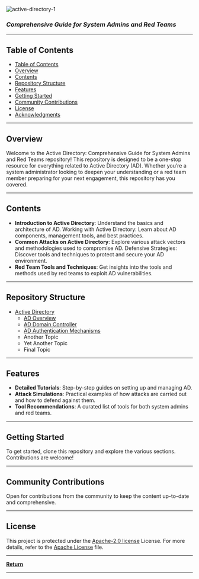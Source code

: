 ![active-directory-1](https://github.com/user-attachments/assets/c8bc515f-3b13-47cd-ba2a-6247d59f208d)
### *Comprehensive Guide for System Admins and Red Teams*


---

## Table of Contents

- [ Table of Contents](#table-of-contents)
- [ Overview](#overview)
- [ Contents](#contents)
- [ Repository Structure](#repository-structure)
- [ Features](#features)
- [ Getting Started](#getting-started)
- [ Community Contributions](#community-contributions)
- [ License](#license)
- [ Acknowledgments](#acknowledgments)

---

## Overview

Welcome to the Active Directory: Comprehensive Guide for System Admins and Red Teams repository! This repository is designed to be a one-stop resource for everything related to Active Directory (AD). Whether you’re a system administrator looking to deepen your understanding or a red team member preparing for your next engagement, this repository has you covered.

---

## Contents

- **Introduction to Active Directory**: Understand the basics and architecture of AD.
  Working with Active Directory: Learn about AD components, management tools, and best practices.
- **Common Attacks on Active Directory**: Explore various attack vectors and methodologies used to compromise AD.
  Defensive Strategies: Discover tools and techniques to protect and secure your AD environment.
- **Red Team Tools and Techniques**: Get insights into the tools and methods used by red teams to exploit AD vulnerabilities.

---

## Repository Structure

- [Active Directory](https://github.com/MohitPimoli/Active-Directory)
  - [AD Overview](https://github.com/MohitPimoli/Active-Directory/blob/main/Active%20Directory%20Overview/Overview.md)
  - [AD Domain Controller](https://github.com/MohitPimoli/Active-Directory/blob/main/AD%20Domain%20Controller/DomainController.md)
  - [AD Authentication Mechanisms](https://github.com/MohitPimoli/Active-Directory/blob/main/AD%20Authentication%20Mechanisms/AuthenticationMechanisms.md)
  - Another Topic
  - Yet Another Topic
  - Final Topic


---

## Features

- **Detailed Tutorials**: Step-by-step guides on setting up and managing AD.
- **Attack Simulations**: Practical examples of how attacks are carried out and how to defend against them.
- **Tool Recommendations**: A curated list of tools for both system admins and red teams.

---

## Getting Started

To get started, clone this repository and explore the various sections. Contributions are welcome!

---

## Community Contributions

Open for contributions from the community to keep the content up-to-date and comprehensive.

---

## License

This project is protected under the [Apache-2.0 license](LICENSE) License. For more details, refer to the [Apache License](http://www.apache.org/licenses/LICENSE-2.0) file.

---

[**Return**](#Top)

---
